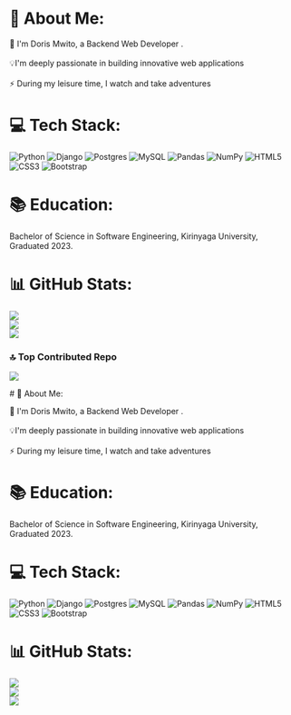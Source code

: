 # 💫 About Me:
🔭 I'm Doris Mwito, a Backend Web Developer .<br><br>💡I'm deeply passionate in building innovative web applications<br><br>⚡ During my leisure time, I watch and take adventures


# 💻 Tech Stack:
![Python](https://img.shields.io/badge/python-3670A0?style=for-the-badge&logo=python&logoColor=ffdd54) ![Django](https://img.shields.io/badge/django-%23092E20.svg?style=for-the-badge&logo=django&logoColor=white) ![Postgres](https://img.shields.io/badge/postgres-%23316192.svg?style=for-the-badge&logo=postgresql&logoColor=white) ![MySQL](https://img.shields.io/badge/mysql-%2300000f.svg?style=for-the-badge&logo=mysql&logoColor=white) ![Pandas](https://img.shields.io/badge/pandas-%23150458.svg?style=for-the-badge&logo=pandas&logoColor=white) ![NumPy](https://img.shields.io/badge/numpy-%23013243.svg?style=for-the-badge&logo=numpy&logoColor=white) ![HTML5](https://img.shields.io/badge/html5-%23E34F26.svg?style=for-the-badge&logo=html5&logoColor=white) ![CSS3](https://img.shields.io/badge/css3-%231572B6.svg?style=for-the-badge&logo=css3&logoColor=white) ![Bootstrap](https://img.shields.io/badge/bootstrap-%238511FA.svg?style=for-the-badge&logo=bootstrap&logoColor=white)
</br>
# 📚 Education:
Bachelor of Science in Software Engineering, Kirinyaga University, Graduated 2023.
# 📊 GitHub Stats:
![](https://github-readme-stats.vercel.app/api?username=Doris-Mwito5&theme=algolia&hide_border=false&include_all_commits=false&count_private=false)<br/>
![](https://github-readme-streak-stats.herokuapp.com/?user=Doris-Mwito5&theme=algolia&hide_border=false)<br/>
![](https://github-readme-stats.vercel.app/api/top-langs/?username=Doris-Mwito5&theme=algolia&hide_border=false&include_all_commits=false&count_private=false&layout=compact)

### 🔝 Top Contributed Repo
![](https://github-contributor-stats.vercel.app/api?username=Doris-Mwito5&limit=5&theme=dark&combine_all_yearly_contributions=true)

<!-- Proudly created with GPRM ( https://gprm.itsvg.in ) --># 💫 About Me:
🔭 I'm Doris Mwito, a Backend Web Developer .<br><br>💡I'm deeply passionate in building innovative web applications<br><br>⚡ During my leisure time, I watch and take adventures
</br>
# 📚 Education:
Bachelor of Science in Software Engineering, Kirinyaga University, Graduated 2023.
# 💻 Tech Stack:
![Python](https://img.shields.io/badge/python-3670A0?style=for-the-badge&logo=python&logoColor=ffdd54) ![Django](https://img.shields.io/badge/django-%23092E20.svg?style=for-the-badge&logo=django&logoColor=white) ![Postgres](https://img.shields.io/badge/postgres-%23316192.svg?style=for-the-badge&logo=postgresql&logoColor=white) ![MySQL](https://img.shields.io/badge/mysql-%2300000f.svg?style=for-the-badge&logo=mysql&logoColor=white) ![Pandas](https://img.shields.io/badge/pandas-%23150458.svg?style=for-the-badge&logo=pandas&logoColor=white) ![NumPy](https://img.shields.io/badge/numpy-%23013243.svg?style=for-the-badge&logo=numpy&logoColor=white) ![HTML5](https://img.shields.io/badge/html5-%23E34F26.svg?style=for-the-badge&logo=html5&logoColor=white) ![CSS3](https://img.shields.io/badge/css3-%231572B6.svg?style=for-the-badge&logo=css3&logoColor=white) ![Bootstrap](https://img.shields.io/badge/bootstrap-%238511FA.svg?style=for-the-badge&logo=bootstrap&logoColor=white)
# 📊 GitHub Stats:
![](https://github-readme-stats.vercel.app/api?username=Doris-Mwito5&theme=algolia&hide_border=false&include_all_commits=false&count_private=false)<br/>
![](https://github-readme-streak-stats.herokuapp.com/?user=Doris-Mwito5&theme=algolia&hide_border=false)<br/>
![](https://github-readme-stats.vercel.app/api/top-langs/?username=Doris-Mwito5&theme=algolia&hide_border=false&include_all_commits=false&count_private=false&layout=compact)

<!-- Proudly created with GPRM ( https://gprm.itsvg.in ) -->

